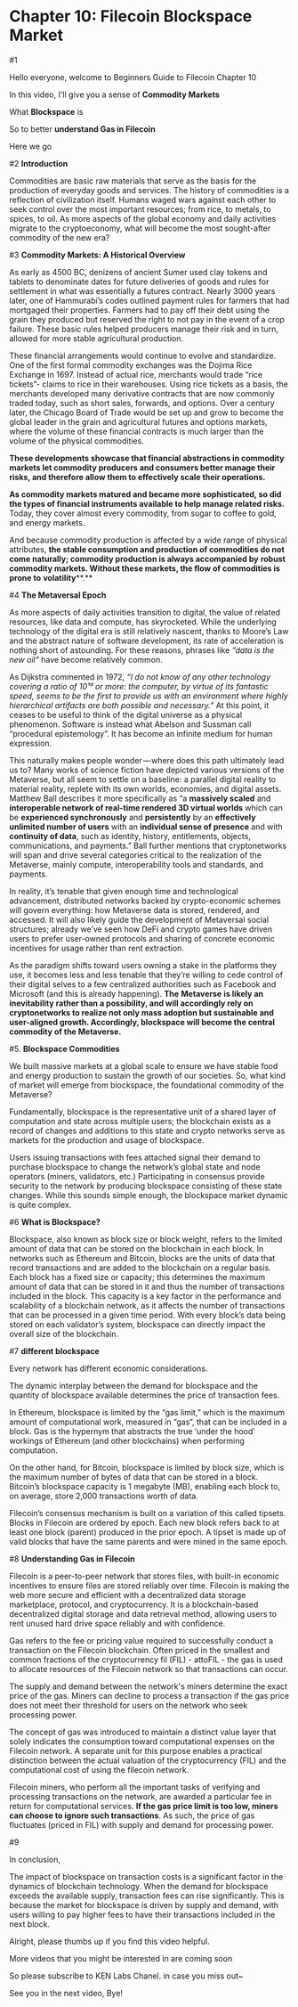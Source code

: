# Chapter 10: Filecoin Blockspace Market

\#1

Hello everyone, welcome to Beginners Guide to Filecoin Chapter 10 

In this video, I'll give you a sense of **Commodity Markets**

What **Blockspace** is

So to better **understand Gas in Filecoin**

Here we go

\#2 **Introduction**

Commodities are basic raw materials that serve as the basis for the production of everyday goods and services. The history of commodities is a reflection of civilization itself. Humans waged wars against each other to seek control over the most important resources; from rice, to metals, to spices, to oil. As more aspects of the global economy and daily activities migrate to the cryptoeconomy, what will become the most sought-after commodity of the new era?

\#3 **Commodity Markets: A Historical Overview**

As early as 4500 BC, denizens of ancient Sumer used clay tokens and tablets to denominate dates for future deliveries of goods and rules for settlement in what was essentially a futures contract. Nearly 3000 years later, one of Hammurabi’s codes outlined payment rules for farmers that had mortgaged their properties. Farmers had to pay off their debt using the grain they produced but reserved the right to not pay in the event of a crop failure. These basic rules helped producers manage their risk and in turn, allowed for more stable agricultural production.

These financial arrangements would continue to evolve and standardize. One of the first formal commodity exchanges was the Dojima Rice Exchange in 1697. Instead of actual rice, merchants would trade “rice tickets”- claims to rice in their warehouses. Using rice tickets as a basis, the merchants developed many derivative contracts that are now commonly traded today, such as short sales, forwards, and options. Over a century later, the Chicago Board of Trade would be set up and grow to become the global leader in the grain and agricultural futures and options markets, where the volume of these financial contracts is much larger than the volume of the physical commodities.

**These developments showcase that financial abstractions in commodity markets let commodity producers and consumers better manage their risks, and therefore allow them to effectively scale their operations.**

**As commodity markets matured and became more sophisticated, so did the types of financial instruments available to help manage related risks.** Today, they cover almost every commodity, from sugar to coffee to gold, and energy markets.

And because commodity production is affected by a wide range of physical attributes, **the stable consumption and production of commodities do not come naturally; commodity production is always accompanied by** **robust** **commodity markets. Without these markets, the flow of commodities is prone to** **volatility****.**

\#4 **The Metaversal Epoch**

As more aspects of daily activities transition to digital, the value of related resources, like data and compute, has skyrocketed. While the underlying technology of the digital era is still relatively nascent, thanks to Moore’s Law and the abstract nature of software development, its rate of acceleration is nothing short of astounding. For these reasons, phrases like *“data is the new oil”* have become relatively common.

As Dijkstra commented in 1972, *“I do not know of any other technology covering a ratio of 10¹⁰ or more: the computer, by virtue of its fantastic speed, seems to be the first to provide us with an environment where highly hierarchical artifacts are both possible and necessary.*” At this point, it ceases to be useful to think of the digital universe as a physical phenomenon. Software is instead what Abelson and Sussman call “procedural epistemology”. It has become an infinite medium for human expression.

This naturally makes people wonder — where does this path ultimately lead us to? Many works of science fiction have depicted various versions of the Metaverse, but all seem to settle on a baseline: a parallel digital reality to material reality, replete with its own worlds, economies, and digital assets. Matthew Ball describes it more specifically as “a **massively scaled** and **interoperable network of real-time rendered 3D virtual worlds** which can be **experienced synchronously** and **persistently** by an **effectively unlimited number of users** with an **individual sense of presence** and with **continuity of data**, such as identity, history, entitlements, objects, communications, and payments.” Ball further mentions that cryptonetworks will span and drive several categories critical to the realization of the Metaverse, mainly compute, interoperability tools and standards, and payments.

In reality, it’s tenable that given enough time and technological advancement, distributed networks backed by crypto-economic schemes will govern everything: how Metaverse data is stored, rendered, and accessed. It will also likely guide the development of Metaversal social structures; already we’ve seen how DeFi and crypto games have driven users to prefer user-owned protocols and sharing of concrete economic incentives for usage rather than rent extraction.

As the paradigm shifts toward users owning a stake in the platforms they use, it becomes less and less tenable that they’re willing to cede control of their digital selves to a few centralized authorities such as Facebook and Microsoft (and this is already happening). **The** **Metaverse** **is likely an inevitability rather than a possibility, and will accordingly rely on cryptonetworks to realize not only mass adoption but sustainable and user-aligned growth. Accordingly, blockspace will become the central commodity of the Metaverse.**

\#5. **Blockspace Commodities** 

We built massive markets at a global scale to ensure we have stable food and energy production to sustain the growth of our societies. So, what kind of market will emerge from blockspace, the foundational commodity of the Metaverse?

Fundamentally, blockspace is the representative unit of a shared layer of computation and state across multiple users; the blockchain exists as a record of changes and additions to this state and crypto networks serve as markets for the production and usage of blockspace.

Users issuing transactions with fees attached signal their demand to purchase blockspace to change the network’s global state and node operators (miners, validators, etc.) Participating in consensus provide security to the network by producing blockspace consisting of these state changes. While this sounds simple enough, the blockspace market dynamic is quite complex.

\#6 **What is Blockspace?**

Blockspace, also known as block size or block weight, refers to the limited amount of data that can be stored on the blockchain in each block. In networks such as Ethereum and Bitcoin, blocks are the units of data that record transactions and are added to the blockchain on a regular basis. Each block has a fixed size or capacity; this determines the maximum amount of data that can be stored in it and thus the number of transactions included in the block. This capacity is a key factor in the performance and scalability of a blockchain network, as it affects the number of transactions that can be processed in a given time period. With every block’s data being stored on each validator’s system, blockspace can directly impact the overall size of the blockchain.

\#7 **different  blockspace**

Every network has different economic considerations.

The dynamic interplay between the demand for blockspace and the quantity of blockspace available determines the price of transaction fees.

In Ethereum, blockspace is limited by the “gas limit,” which is the maximum amount of computational work, measured in “gas“,  that can be included in a block. Gas is the hypernym that abstracts the true ‘under the hood’ workings of Ethereum (and other blockchains) when performing computation. 

On the other hand, for Bitcoin, blockspace is limited by block size, which is the maximum number of bytes of data that can be stored in a block. Bitcoin’s blockspace capacity is 1 megabyte (MB), enabling each block to, on average, store 2,000 transactions worth of data. 

 Filecoin’s consensus mechanism is built on a variation of this called tipsets. Blocks in Filecoin are ordered by epoch. Each new block refers back to at least one block (parent) produced in the prior epoch. A tipset is made up of valid blocks that have the same parents and were mined in the same epoch.

\#8 **Understanding Gas in Filecoin**

Filecoin is a peer-to-peer network that stores files, with built-in economic incentives to ensure files are stored reliably over time. Filecoin is making the web more secure and efficient with a decentralized data storage marketplace, protocol, and cryptocurrency. It is a blockchain-based decentralized digital storage and data retrieval method, allowing users to rent unused hard drive space reliably and with confidence.

Gas refers to the fee or pricing value required to successfully conduct a transaction on the Filecoin blockchain. Often priced in the smallest and common fractions of the cryptocurrency fil (FIL) - attoFIL - the gas is used to allocate resources of the Filecoin network so that transactions can occur.

The supply and demand between the network's miners determine the exact price of the gas. Miners can decline to process a transaction if the gas price does not meet their threshold for users on the network who seek processing power.

The concept of gas was introduced to maintain a distinct value layer that solely indicates the consumption toward computational expenses on the Filecoin network. A separate unit for this purpose enables a practical distinction between the actual valuation of the cryptocurrency (FIL) and the computational cost of using the filecoin network.

Filecoin miners, who perform all the important tasks of verifying and processing transactions on the network, are awarded a particular fee in return for computational services. **If the gas price limit is too low, miners can choose to ignore such transactions**. As such, the price of gas fluctuates (priced in FIL) with supply and demand for processing power.

\#9

In conclusion, 

The impact of blockspace on transaction costs is a significant factor in the dynamics of blockchain technology. When the demand for blockspace exceeds the available supply, transaction fees can rise significantly. This is because the market for blockspace is driven by supply and demand, with users willing to pay higher fees to have their transactions included in the next block.

Alright, please thumbs up if you find this video helpful.

More videos that you might be interested in are coming soon 

So please subscribe to KEN Labs Chanel. in case you miss out~

See you in the next video, Bye!
